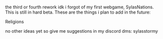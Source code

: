 the third or fourth rework idk i forgot of my first webgame, SylasNations. This is still in hard beta. These are the things i plan to add in the future:

Religions

no other ideas yet so give me suggestions in my discord dms: sylasstormy
